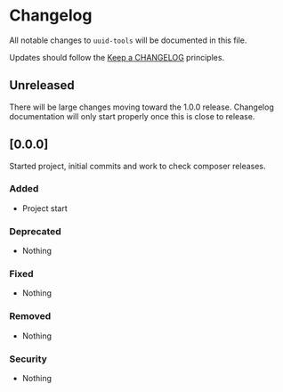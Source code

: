 # Changelog

All notable changes to `uuid-tools` will be documented in this file.

Updates should follow the [Keep a CHANGELOG](http://keepachangelog.com/) principles.

## Unreleased
There will be large changes moving toward the 1.0.0 release.
Changelog documentation will only start properly once this is close to release. 

## [0.0.0]
Started project, initial commits and work to check composer releases.

### Added
- Project start

### Deprecated
- Nothing

### Fixed
- Nothing

### Removed
- Nothing

### Security
- Nothing
